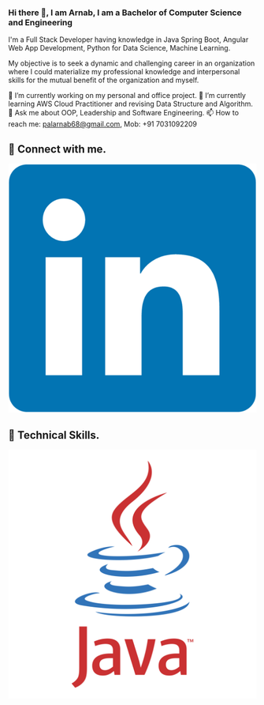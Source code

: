 ### Hi there 👋, I am Arnab, I am a Bachelor of Computer Science and Engineering

I'm a Full Stack Developer having knowledge in Java Spring Boot, Angular Web App Development, Python for Data Science, Machine Learning.

My objective is to seek a dynamic and challenging career in an organization where I could materialize my professional knowledge and interpersonal skills for the mutual benefit of the organization and myself.

🔭 I’m currently working on my personal and office project.
🌱 I’m currently learning AWS Cloud Practitioner and revising Data Structure and Algorithm.
💬 Ask me about OOP, Leadership and Software Engineering.
📫 How to reach me: palarnab68@gmail.com, Mob: +91 7031092209

## 🤝 Connect with me.

<a href="www.linkedin.com/in/arnab-pal-34bb6a22a"><img src="images/linkedin.png" alt="alternate text" width=”30px”></a>

## 🤖 Technical Skills.

<img src="images/Java.png" alt="alternate text" width=”30px”>

<!--
**palarnab0707/palarnab0707** is a ✨ _special_ ✨ repository because its `README.md` (this file) appears on your GitHub profile.

Here are some ideas to get you started:

- 🔭 I’m currently working on ...
- 🌱 I’m currently learning ...
- 👯 I’m looking to collaborate on ...
- 🤔 I’m looking for help with ...
- 💬 Ask me about ...
- 📫 How to reach me: ...
- 😄 Pronouns: ...
- ⚡ Fun fact: ...
-->
